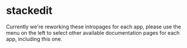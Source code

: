 # stackedit

Currently we're reworking these intropages for each app, please use the menu on the left to select other available documentation pages for each app, including this one.
